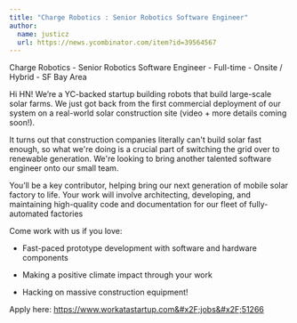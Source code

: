 ```yaml
---
title: "Charge Robotics : Senior Robotics Software Engineer"
author:
  name: justicz
  url: https://news.ycombinator.com/item?id=39564567
---
```

Charge Robotics - Senior Robotics Software Engineer - Full-time - Onsite &#x2F; Hybrid - SF Bay Area

Hi HN! We’re a YC-backed startup building robots that build large-scale solar farms. We just got back from the first commercial deployment of our system on a real-world solar construction site (video + more details coming soon!).

It turns out that construction companies literally can&#x27;t build solar fast enough, so what we&#x27;re doing is a crucial part of switching the grid over to renewable generation. We&#x27;re looking to bring another talented software engineer onto our small team.

You’ll be a key contributor, helping bring our next generation of mobile solar factory to life. Your work will involve architecting, developing, and maintaining high-quality code and documentation for our fleet of fully-automated factories

Come work with us if you love:

* Fast-paced prototype development with software and hardware components

* Making a positive climate impact through your work

* Hacking on massive construction equipment!

Apply here: <a href="https:&#x2F;&#x2F;www.workatastartup.com&#x2F;jobs&#x2F;51266" rel="nofollow">https:&#x2F;&#x2F;www.workatastartup.com&#x2F;jobs&#x2F;51266</a>
